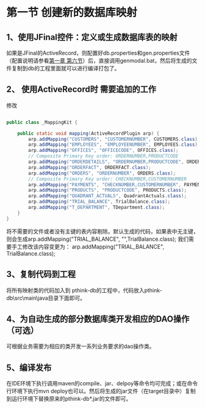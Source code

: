 # 第一节 创建新的数据库映射

## 1、使用JFinal控件：定义或生成数据库表的映射

如果是JFinal的ActiveRecord，则配置好db.properties和gen.properties文件（配置说明请参看[第一章 第六节](/chapter1/section6.md)）后，直接调用genmodal.bat，然后将生成的文件复制到db的工程里面就可以进行编译打包了。

## 2、 使用ActiveRecord时 需要追加的工作

修改

```java

public class _MappingKit {

    public static void mapping(ActiveRecordPlugin arp) {
        arp.addMapping("CUSTOMERS", "CUSTOMERNUMBER", CUSTOMERS.class);
        arp.addMapping("EMPLOYEES", "EMPLOYEENUMBER", EMPLOYEES.class);
        arp.addMapping("OFFICES", "OFFICECODE", OFFICES.class);
        // Composite Primary Key order: ORDERNUMBER,PRODUCTCODE
        arp.addMapping("ORDERDETAILS", "ORDERNUMBER,PRODUCTCODE", ORDERDETAILS.class);
        arp.addMapping("ORDERFACT", ORDERFACT.class);
        arp.addMapping("ORDERS", "ORDERNUMBER", ORDERS.class);
        // Composite Primary Key order: CHECKNUMBER,CUSTOMERNUMBER
        arp.addMapping("PAYMENTS", "CHECKNUMBER,CUSTOMERNUMBER", PAYMENTS.class);
        arp.addMapping("PRODUCTS", "PRODUCTCODE", PRODUCTS.class);
        arp.addMapping("QUADRANT_ACTUALS", QuadrantActuals.class);
        arp.addMapping("TRIAL_BALANCE", TrialBalance.class);
        arp.addMapping("T_DEPARTMENT", TDepartment.class);
    }
}

```

将不需要的文件或者没有主键的表内容剔除。默认生成的代码，如果表中无主键，则会生成arp.addMapping\("TRIAL\_BALANCE", "",TrialBalance.class\);  我们需要手工修改该内容变更为： arp.addMapping\("TRIAL\_BALANCE", TrialBalance.class\);

## 3、复制代码到工程

将所有映射类的代码加入到 pthink-db的工程中，代码放入pthink-db\src\main\java目录下面即可。

## 4、为自动生成的部分数据库类开发相应的DAO操作（可选）

可根据业务需要为相应的类开发一系列业务要求的dao操作类。

## 5、编译发布

在IDE环境下执行调用maven的compile、jar、delpoy等命令均可完成；或在命令行环境下执行mvn deploy也可以。然后将生成的jar文件（在target目录中）复制到运行环境下替换原来的pthink-db\*.jar的文件即可。

